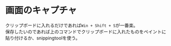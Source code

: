 # 画面のキャプチャ

クリップボードに入れるだけであれば`Win + Shift + S`が一番楽。  
保存したいのであれば上のコマンドでクリップボードに入れたものをペイントに貼り付けるか、snippingtoolを使う。
